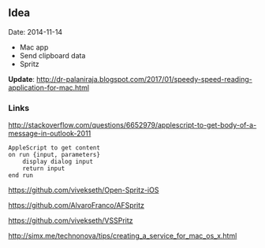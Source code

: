 ## Idea

Date: 2014-11-14

- Mac app
- Send clipboard data
- Spritz

**Update**: http://dr-palaniraja.blogspot.com/2017/01/speedy-speed-reading-application-for-mac.html

### Links

http://stackoverflow.com/questions/6652979/applescript-to-get-body-of-a-message-in-outlook-2011



```
AppleScript to get content
on run {input, parameters}
    display dialog input
    return input
end run
```

https://github.com/vivekseth/Open-Spritz-iOS

https://github.com/AlvaroFranco/AFSpritz

https://github.com/vivekseth/VSSPritz



http://simx.me/technonova/tips/creating_a_service_for_mac_os_x.html


